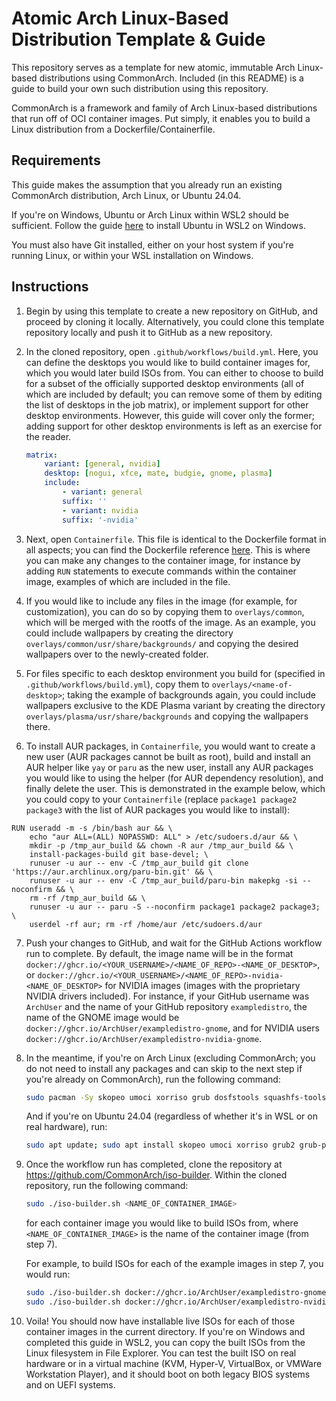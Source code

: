 # Atomic Arch Linux-Based Distribution Template & Guide

This repository serves as a template for new atomic, immutable Arch Linux-based distributions using CommonArch. Included (in this README) is a guide to build your own such distribution using this repository.

CommonArch is a framework and family of Arch Linux-based distributions that run off of OCI container images. Put simply, it enables you to build a Linux distribution from a Dockerfile/Containerfile.

## Requirements

This guide makes the assumption that you already run an existing CommonArch distribution, Arch Linux, or Ubuntu 24.04.

If you're on Windows, Ubuntu or Arch Linux within WSL2 should be sufficient. Follow the guide [here](https://canonical-ubuntu-wsl.readthedocs-hosted.com/en/latest/guides/install-ubuntu-wsl2/) to install Ubuntu in WSL2 on Windows.

You must also have Git installed, either on your host system if you're running Linux, or within your WSL installation on Windows.

## Instructions

1. Begin by using this template to create a new repository on GitHub, and proceed by cloning it locally. Alternatively, you could clone this template repository locally and push it to GitHub as a new repository.

2. In the cloned repository, open `.github/workflows/build.yml`. Here, you can define the desktops you would like to build container images for, which you would later build ISOs from. You can either to choose to build for a subset of the officially supported desktop environments (all of which are included by default; you can remove some of them by editing the list of desktops in the job matrix), or implement support for other desktop environments. However, this guide will cover only the former; adding support for other desktop environments is left as an exercise for the reader.

    ```yaml
    matrix:
        variant: [general, nvidia]
        desktop: [nogui, xfce, mate, budgie, gnome, plasma]
        include:
            - variant: general
            suffix: ''
            - variant: nvidia
            suffix: '-nvidia'
    ```

3. Next, open `Containerfile`. This file is identical to the Dockerfile format in all aspects; you can find the Dockerfile reference [here](https://docs.docker.com/reference/dockerfile). This is where you can make any changes to the container image, for instance by adding `RUN` statements to execute commands within the container image, examples of which are included in the file.

4. If you would like to include any files in the image (for example, for customization), you can do so by copying them to `overlays/common`, which will be merged with the rootfs of the image. As an example, you could include wallpapers by creating the directory `overlays/common/usr/share/backgrounds/` and copying the desired wallpapers over to the newly-created folder.

5. For files specific to each desktop environment you build for (specified in `.github/workflows/build.yml`), copy them to `overlays/<name-of-desktop>`; taking the example of backgrounds again, you could include wallpapers exclusive to the KDE Plasma variant by creating the directory `overlays/plasma/usr/share/backgrounds` and copying the wallpapers there.

6. To install AUR packages, in `Containerfile`, you would want to create a new user (AUR packages cannot be built as root), build and install an AUR helper like `yay` or `paru` as the new user, install any AUR packages you would like to using the helper (for AUR dependency resolution), and finally delete the user. This is demonstrated in the example below, which you could copy to your `Containerfile` (replace `package1 package2 package3` with the list of AUR packages you would like to install):

```docker
RUN useradd -m -s /bin/bash aur && \
    echo "aur ALL=(ALL) NOPASSWD: ALL" > /etc/sudoers.d/aur && \
    mkdir -p /tmp_aur_build && chown -R aur /tmp_aur_build && \
    install-packages-build git base-devel; \
    runuser -u aur -- env -C /tmp_aur_build git clone 'https://aur.archlinux.org/paru-bin.git' && \
    runuser -u aur -- env -C /tmp_aur_build/paru-bin makepkg -si --noconfirm && \
    rm -rf /tmp_aur_build && \
    runuser -u aur -- paru -S --noconfirm package1 package2 package3; \
    userdel -rf aur; rm -rf /home/aur /etc/sudoers.d/aur
```

7. Push your changes to GitHub, and wait for the GitHub Actions workflow run to complete. By default, the image name will be in the format `docker://ghcr.io/<YOUR_USERNAME>/<NAME_OF_REPO>-<NAME_OF_DESKTOP>`, or `docker://ghcr.io/<YOUR_USERNAME>/<NAME_OF_REPO>-nvidia-<NAME_OF_DESKTOP>` for NVIDIA images (images with the proprietary NVIDIA drivers included). For instance, if your GitHub username was `ArchUser` and the name of your GitHub repository `exampledistro`, the name of the GNOME image would be `docker://ghcr.io/ArchUser/exampledistro-gnome`, and for NVIDIA users `docker://ghcr.io/ArchUser/exampledistro-nvidia-gnome`.

8. In the meantime, if you're on Arch Linux (excluding CommonArch; you do not need to install any packages and can skip to the next step if you're already on CommonArch), run the following command:

    ```sh
    sudo pacman -Sy skopeo umoci xorriso grub dosfstools squashfs-tools
    ```

    And if you're on Ubuntu 24.04 (regardless of whether it's in WSL or on real hardware), run:

    ```sh
    sudo apt update; sudo apt install skopeo umoci xorriso grub2 grub-pc grub-efi-amd64 dosfstools systemd-container squashfs-tools
    ```

9. Once the workflow run has completed, clone the repository at https://github.com/CommonArch/iso-builder. Within the cloned repository, run the following command:

    ```sh
    sudo ./iso-builder.sh <NAME_OF_CONTAINER_IMAGE>
    ```

    for each container image you would like to build ISOs from, where `<NAME_OF_CONTAINER_IMAGE>` is the name of the container image (from step 7).

    For example, to build ISOs for each of the example images in step 7, you would run:
    ```sh
    sudo ./iso-builder.sh docker://ghcr.io/ArchUser/exampledistro-gnome
    sudo ./iso-builder.sh docker://ghcr.io/ArchUser/exampledistro-nvidia-gnome
    ```

10. Voila! You should now have installable live ISOs for each of those container images in the current directory. If you're on Windows and completed this guide in WSL2, you can copy the built ISOs from the Linux filesystem in File Explorer. You can test the built ISO on real hardware or in a virtual machine (KVM, Hyper-V, VirtualBox, or VMWare Workstation Player), and it should boot on both legacy BIOS systems and on UEFI systems.
